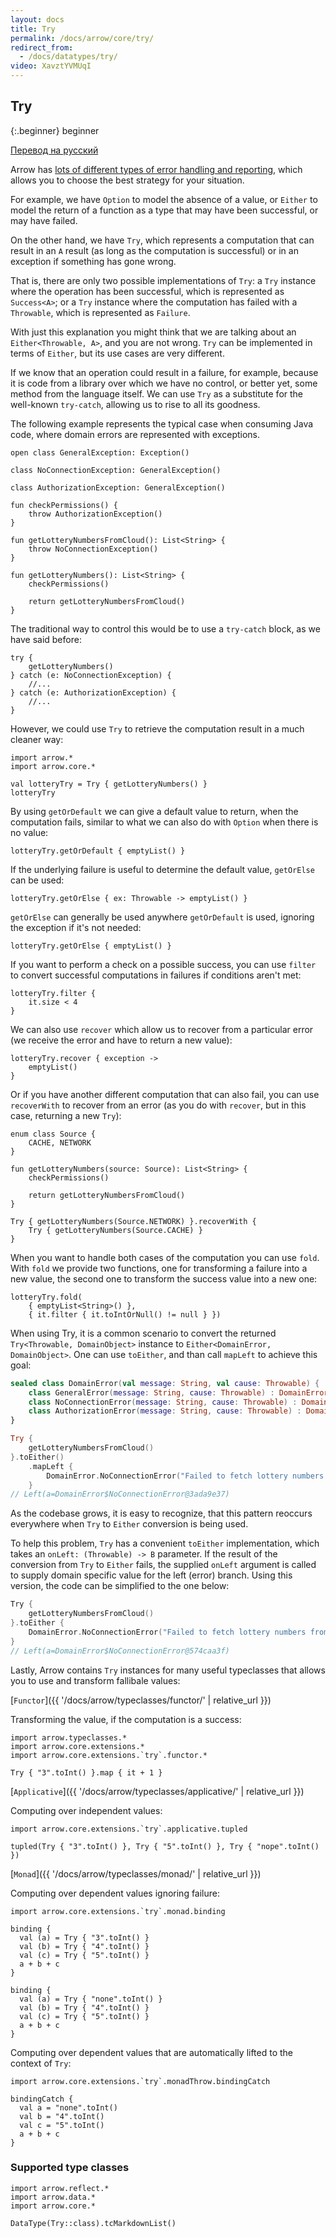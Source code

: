 ```yaml
---
layout: docs
title: Try
permalink: /docs/arrow/core/try/
redirect_from:
  - /docs/datatypes/try/
video: XavztYVMUqI
---
```


## Try

{:.beginner}
beginner

[Перевод на русский](/docs/arrow/core/try/ru)

Arrow has [lots of different types of error handling and reporting](http://arrow-kt.io/docs/patterns/error_handling/), which allows you to choose the best strategy for your situation.

For example, we have `Option` to model the absence of a value, or `Either` to model the return of a function as a type that may have been successful, or may have failed.

On the other hand, we have `Try`, which represents a computation that can result in an `A` result (as long as the computation is successful) or in an exception if something has gone wrong.

That is, there are only two possible implementations of `Try`: a `Try` instance where the operation has been successful, which is represented as `Success<A>`; or a `Try` instance where the computation has failed with a `Throwable`, which is represented as `Failure`.

With just this explanation you might think that we are talking about an `Either<Throwable, A>`, and you are not wrong. `Try` can be implemented in terms of `Either`, but its use cases are very different.

If we know that an operation could result in a failure, for example, because it is code from a library over which we have no control, or better yet, some method from the language itself. We can use `Try` as a substitute for the well-known `try-catch`, allowing us to rise to all its goodness.

The following example represents the typical case when consuming Java code, where domain errors are represented with exceptions.  

```kotlin:ank:silent
open class GeneralException: Exception()

class NoConnectionException: GeneralException()

class AuthorizationException: GeneralException()

fun checkPermissions() {
    throw AuthorizationException()
}

fun getLotteryNumbersFromCloud(): List<String> {
    throw NoConnectionException()
}

fun getLotteryNumbers(): List<String> {
    checkPermissions()

    return getLotteryNumbersFromCloud()
}
```

The traditional way to control this would be to use a `try-catch` block, as we have said before:

```kotlin:ank
try {
    getLotteryNumbers()
} catch (e: NoConnectionException) {
    //...
} catch (e: AuthorizationException) {
    //...
}
```

However, we could use `Try` to retrieve the computation result in a much cleaner way:

```kotlin:ank
import arrow.*
import arrow.core.*

val lotteryTry = Try { getLotteryNumbers() }
lotteryTry
```

By using `getOrDefault` we can give a default value to return, when the computation fails, similar to what we can also do with `Option` when there is no value:

```kotlin:ank
lotteryTry.getOrDefault { emptyList() }
```

If the underlying failure is useful to determine the default value, `getOrElse` can be used:

```kotlin:ank
lotteryTry.getOrElse { ex: Throwable -> emptyList() }
```

`getOrElse` can generally be used anywhere `getOrDefault` is used, ignoring the exception if it's not needed:

```kotlin:ank
lotteryTry.getOrElse { emptyList() }
```

If you want to perform a check on a possible success, you can use `filter` to convert successful computations in failures if conditions aren't met:

```kotlin:ank
lotteryTry.filter {
    it.size < 4
}
```

We can also use `recover` which allow us to recover from a particular error (we receive the error and have to return a new value):

```kotlin:ank
lotteryTry.recover { exception ->
    emptyList()
}
```

Or if you have another different computation that can also fail, you can use `recoverWith` to recover from an error (as you do with `recover`, but in this case, returning a new `Try`):

```kotlin:ank
enum class Source {
    CACHE, NETWORK
}

fun getLotteryNumbers(source: Source): List<String> {
    checkPermissions()

    return getLotteryNumbersFromCloud()
}

Try { getLotteryNumbers(Source.NETWORK) }.recoverWith {
    Try { getLotteryNumbers(Source.CACHE) }
}
```

When you want to handle both cases of the computation you can use `fold`. With `fold` we provide two functions, one for transforming a failure into a new value, the second one to transform the success value into a new one:

```kotlin:ank
lotteryTry.fold(
    { emptyList<String>() },
    { it.filter { it.toIntOrNull() != null } })
```

When using Try, it is a common scenario to convert the returned `Try<Throwable, DomainObject>` instance to `Either<DomainError, DomainObject>`. One can use `toEither`, and than call `mapLeft` to achieve this goal:

```kotlin
sealed class DomainError(val message: String, val cause: Throwable) {
    class GeneralError(message: String, cause: Throwable) : DomainError(message, cause)
    class NoConnectionError(message: String, cause: Throwable) : DomainError(message, cause)
    class AuthorizationError(message: String, cause: Throwable) : DomainError(message, cause)
}

Try {
    getLotteryNumbersFromCloud()
}.toEither()
    .mapLeft {
        DomainError.NoConnectionError("Failed to fetch lottery numbers from cloud", it)
    }
// Left(a=DomainError$NoConnectionError@3ada9e37)
```

As the codebase grows, it is easy to recognize, that this pattern reoccurs everywhere when `Try` to `Either` conversion is being used.

To help this problem, `Try` has a convenient `toEither` implementation, which takes an `onLeft: (Throwable) -> B` parameter. If the result of the conversion from `Try` to `Either` fails, the supplied `onLeft` argument is called to supply domain specific value for the left (error) branch. Using this version, the code can be simplified to the one below:

```kotlin
Try {
    getLotteryNumbersFromCloud()
}.toEither {
    DomainError.NoConnectionError("Failed to fetch lottery numbers from cloud", it)
}
// Left(a=DomainError$NoConnectionError@574caa3f)
```

Lastly, Arrow contains `Try` instances for many useful typeclasses that allows you to use and transform fallibale values:

[`Functor`]({{ '/docs/arrow/typeclasses/functor/' | relative_url }})

Transforming the value, if the computation is a success:

```kotlin:ank
import arrow.typeclasses.*
import arrow.core.extensions.*
import arrow.core.extensions.`try`.functor.*

Try { "3".toInt() }.map { it + 1 }
```

[`Applicative`]({{ '/docs/arrow/typeclasses/applicative/' | relative_url }})

Computing over independent values:

```kotlin:ank
import arrow.core.extensions.`try`.applicative.tupled
  
tupled(Try { "3".toInt() }, Try { "5".toInt() }, Try { "nope".toInt() })
```

[`Monad`]({{ '/docs/arrow/typeclasses/monad/' | relative_url }})

Computing over dependent values ignoring failure:

```kotlin:ank
import arrow.core.extensions.`try`.monad.binding

binding {
  val (a) = Try { "3".toInt() }
  val (b) = Try { "4".toInt() }
  val (c) = Try { "5".toInt() }
  a + b + c
}
```

```kotlin:ank
binding {
  val (a) = Try { "none".toInt() }
  val (b) = Try { "4".toInt() }
  val (c) = Try { "5".toInt() }
  a + b + c
}
```

Computing over dependent values that are automatically lifted to the context of `Try`:

```kotlin:ank
import arrow.core.extensions.`try`.monadThrow.bindingCatch

bindingCatch {
  val a = "none".toInt()
  val b = "4".toInt()
  val c = "5".toInt()
  a + b + c
}
```

### Supported type classes

```kotlin:ank:replace
import arrow.reflect.*
import arrow.data.*
import arrow.core.*

DataType(Try::class).tcMarkdownList()
```
